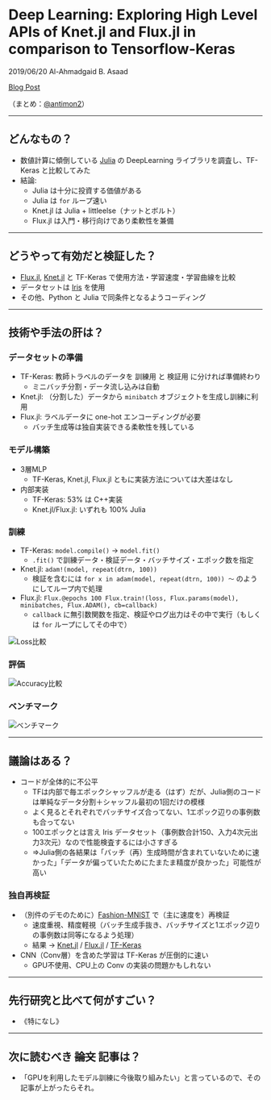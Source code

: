 Deep Learning: Exploring High Level APIs of Knet.jl and Flux.jl in comparison to Tensorflow-Keras
===

2019/06/20 Al-Ahmadgaid B. Asaad

[Blog Post](https://estadistika.github.io//julia/python/packages/knet/flux/tensorflow/machine-learning/deep-learning/2019/06/20/Deep-Learning-Exploring-High-Level-APIs-of-Knet.jl-and-Flux.jl-in-comparison-to-Tensorflow-Keras.html)

（まとめ：[@antimon2](https://github.com/antimon2)）

---

## どんなもの？

+ 数値計算に傾倒している [Julia](https://julialang.org) の DeepLearning ライブラリを調査し、TF-Keras と比較してみた
+ 結論:
    + Julia は十分に投資する価値がある
    + Julia は `for` ループ速い
    + Knet.jl は Julia + littleelse（ナットとボルト）
    + Flux.jl は入門・移行向けであり柔軟性を兼備

---

## どうやって有効だと検証した？

+ [Flux.jl](https://github.com/FluxML/Flux.jl), [Knet.jl](https://github.com/denizyuret/Knet.jl) と TF-Keras で使用方法・学習速度・学習曲線を比較
+ データセットは [Iris](https://en.wikipedia.org/wiki/Iris_flower_data_set) を使用
+ その他、Python と Julia で同条件となるようコーディング

---

## 技術や手法の肝は？

### データセットの準備

+ TF-Keras: 教師トラベルのデータを 訓練用 と 検証用 に分ければ準備終わり
    + ミニバッチ分割・データ流し込みは自動
+ Knet.jl: （分割した）データから `minibatch` オブジェクトを生成し訓練に利用
+ Flux.jl: ラベルデータに one-hot エンコーディングが必要
    + バッチ生成等は独自実装できる柔軟性を残している

### モデル構築

+ 3層MLP
    + TF-Keras, Knet.jl, Flux.jl ともに実装方法については大差はなし
+ 内部実装
    + TF-Keras: 53% は C++実装
    + Knet.jl/Flux.jl: いずれも 100% Julia

### 訓練

+ TF-Keras: `model.compile()` → `model.fit()`
    + `.fit()` で訓練データ・検証データ・バッチサイズ・エポック数を指定
+ Knet.jl: `adam!(model, repeat(dtrn, 100))`
    + 検証を含むには `for x in adam(model, repeat(dtrn, 100)) ～` のようにしてループ内で処理
+ Flux.jl: `Flux.@epochs 100 Flux.train!(loss, Flux.params(model), minibatches, Flux.ADAM(), cb=callback)`
    + `callback` に無引数関数を指定、検証やログ出力はその中で実行（もしくは `for` ループにしてその中で）

![Loss比較](https://i.imgur.com/a55jxh6.png)

### 評価

![Accuracy比較](https://i.imgur.com/889wASU.png)

### ベンチマーク

![ベンチマーク](https://i.imgur.com/1EEdtbt.png)

---

## 議論はある？

+ コードが全体的に不公平
    + TFは内部で毎エポックシャッフルが走る（はず）だが、Julia側のコードは単純なデータ分割＋シャッフル最初の1回だけの模様
    + よく見るとそれぞれでバッチサイズ合ってない、1エポック辺りの事例数も合ってない
    + 100エポックとは言え Iris データセット（事例数合計150、入力4次元出力3次元）なので性能検査するには小さすぎる
    + ⇒Julia側の各結果は「バッチ（再）生成時間が含まれていないために速かった」「データが偏っていたためにたまたま精度が良かった」可能性が高い

### 独自再検証

+ （別件のデモのために）[Fashion-MNIST](https://github.com/zalandoresearch/fashion-mnist) で（主に速度を）再検証
    + 速度重視、精度軽視（バッチ生成手抜き、バッチサイズと1エポック辺りの事例数は同等になるよう処理）
    + 結果 → [Knet.jl](https://nbviewer.jupyter.org/gist/antimon2/2939e75f2620112ac0525c677beab41c/FashionMNIST_Knet_Sample.jl.ipynb) / [Flux.jl](https://nbviewer.jupyter.org/gist/antimon2/2939e75f2620112ac0525c677beab41c/FashionMNIST_Flux_Sample.jl.ipynb) / [TF-Keras](https://nbviewer.jupyter.org/gist/antimon2/2939e75f2620112ac0525c677beab41c/FashionMNIST_TfKeras_Sample.py.ipynb)
+ CNN（Conv層）を含めた学習は TF-Keras が圧倒的に速い
    + GPU不使用、CPU上の Conv の実装の問題かもしれない

---

## 先行研究と比べて何がすごい？

+ 《特になし》

---

## 次に読むべき ~~論文~~ 記事は？

+ 「GPUを利用したモデル訓練に今後取り組みたい」と言っているので、その記事が上がったらそれ。
